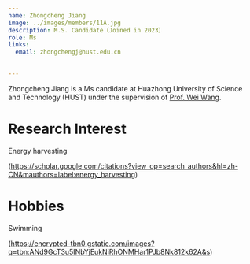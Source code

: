 ```yaml
---
name: Zhongcheng Jiang
image: ../images/members/11A.jpg
description: M.S. Candidate（Joined in 2023）
role: Ms
links:
  email: zhongchengj@hust.edu.cn

  
---
```


Zhongcheng Jiang is a Ms candidate at Huazhong University of Science and Technology (HUST) under the supervision of [Prof. Wei Wang](https://eic.hust.edu.cn/professor/wangwei/index.html). 

Research Interest
======
Energy harvesting

(https://scholar.google.com/citations?view_op=search_authors&hl=zh-CN&mauthors=label:energy_harvesting)

Hobbies
======
Swimming

(https://encrypted-tbn0.gstatic.com/images?q=tbn:ANd9GcT3u5INbYjEukNiRhONMHar1PJb8Nk812k62A&s)

